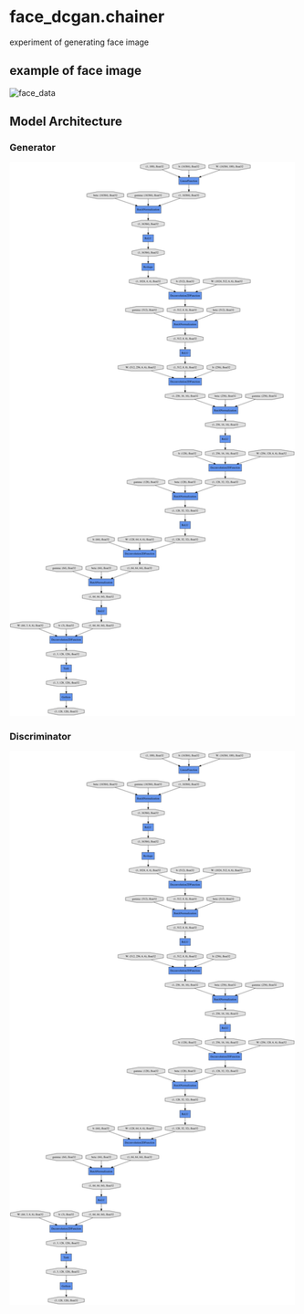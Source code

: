 # face_dcgan.chainer
experiment of generating face image

## example of face image
![face_data](https://raw.github.com/wiki/haru-256/face_dcgan.chainer/images/Yukio_Hatoyama_0001.jpg)

## Model Architecture
### Generator
<img src="https://github.com/haru-256/face_dcgan.chainer/blob/master/gen_graph.png" width="500px">

### Discriminator
<img src="https://github.com/haru-256/face_dcgan.chainer/blob/master/gen_graph.png" width="500px">

